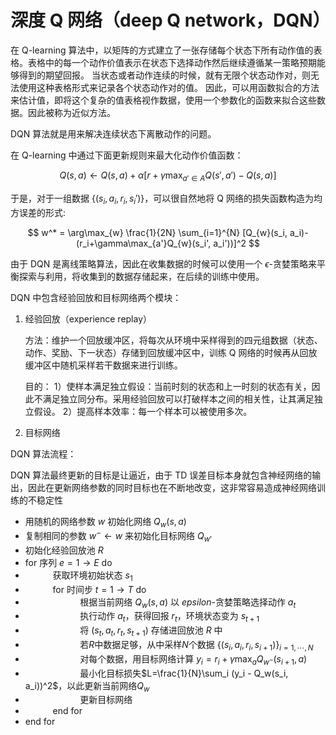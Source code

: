 # 深度 Q 网络（deep Q network，DQN）

在 Q-learning 算法中，以矩阵的方式建立了一张存储每个状态下所有动作值的表格。表格中的每一个动作价值表示在状态下选择动作然后继续遵循某一策略预期能够得到的期望回报。
当状态或者动作连续的时候，就有无限个状态动作对，则无法使用这种表格形式来记录各个状态动作对的值。
因此，可以用函数拟合的方法来估计值，即将这个复杂的值表格视作数据，使用一个参数化的函数来拟合这些数据。因此被称为近似方法。

DQN 算法就是用来解决连续状态下离散动作的问题。

在 Q-learning 中通过下面更新规则来最大化动作价值函数：

$$
Q(s, a) \leftarrow Q(s, a) + \alpha[r + \gamma \max_{a'\in A}Q(s', a') - Q(s, a)]
$$

于是，对于一组数据 $\{(s_i, a_i, r_i, s_i')\}$，可以很自然地将 Q 网络的损失函数构造为均方误差的形式:

$$
w^* = \arg\max_{w} \frac{1}{2N} \sum_{i=1}^{N} [Q_{w}(s_i, a_i)-(r_i+\gamma\max_{a'}Q_{w}(s_i', a_i'))]^2
$$

由于 DQN 是离线策略算法，因此在收集数据的时候可以使用一个 $\epsilon$-贪婪策略来平衡探索与利用，将收集到的数据存储起来，在后续的训练中使用。

DQN 中包含经验回放和目标网络两个模块：

1. 经验回放（experience replay）

   方法：维护一个回放缓冲区，将每次从环境中采样得到的四元组数据（状态、动作、奖励、下一状态）存储到回放缓冲区中，训练 Q 网络的时候再从回放缓冲区中随机采样若干数据来进行训练。

   目的：
   1）使样本满足独立假设：当前时刻的状态和上一时刻的状态有关，因此不满足独立同分布。采用经验回放可以打破样本之间的相关性，让其满足独立假设。
   2）提高样本效率：每一个样本可以被使用多次。
2. 目标网络

DQN 算法流程：

DQN 算法最终更新的目标是让逼近，由于 TD 误差目标本身就包含神经网络的输出，因此在更新网络参数的同时目标也在不断地改变，这非常容易造成神经网络训练的不稳定性


- 用随机的网络参数 $w$ 初始化网络 $Q_w(s, a)$
- 复制相同的参数 $w^- \leftarrow w$ 来初始化目标网络 $Q_{w'}$
- 初始化经验回放池 $R$
- for 序列 $e=1 \rightarrow E$ do
- &ensp; &ensp; &ensp; &ensp; 获取环境初始状态 $s_1$
- &ensp; &ensp; &ensp; &ensp; for 时间步 $t=1 \rightarrow T$ do
- &ensp; &ensp; &ensp; &ensp; &ensp; &ensp; &ensp; &ensp; 根据当前网络 $Q_w(s, a)$ 以 $epsilon$-贪婪策略选择动作 $a_t$
- &ensp; &ensp; &ensp; &ensp; &ensp; &ensp; &ensp; &ensp; 执行动作 $a_t$，获得回报 $r_t$，环境状态变为 $s_{t+1}$
- &ensp; &ensp; &ensp; &ensp; &ensp; &ensp; &ensp; &ensp; 将 $(s_t, a_t, r_t, s_{t+1})$ 存储进回放池 $R$ 中
- &ensp; &ensp; &ensp; &ensp; &ensp; &ensp; &ensp; &ensp; 若$R$中数据足够，从中采样$N$个数据 $\{(s_i, a_i, r_i, s_{i+1})\}_{i=1,\cdots, N}$
- &ensp; &ensp; &ensp; &ensp; &ensp; &ensp; &ensp; &ensp; 对每个数据，用目标网络计算 $y_i = r_i + \gamma\max_{a}Q_{w^-}(s_{i+1}, a)$
- &ensp; &ensp; &ensp; &ensp; &ensp; &ensp; &ensp; &ensp; 最小化目标损失$L=\frac{1}{N}\sum_i (y_i - Q_w(s_i, a_i))^2$，以此更新当前网络$Q_w$
- &ensp; &ensp; &ensp; &ensp; &ensp; &ensp; &ensp; &ensp; 更新目标网络
- &ensp; &ensp; &ensp; &ensp; end for
- end for
